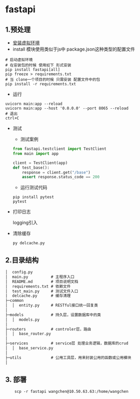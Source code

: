 # fastapi

## 1.预处理
- [安装虚拟环境](https://gitee.com/mathchan/zvision-work/blob/master/2020-11/python.md)
- install 模块使用类似于js中 package.json这种类型的配置文件

```shell
# 启动虚拟环境
# 在安装包的时候 使用如下 形式安装
pip install fastapi[all] 
pip freeze > requirements.txt
# 当 clone一个项目的时候 只需安装 配置文件中的包
pip install -r requirements.txt
```

- 运行
```shell
uvicorn main:app --reload
uvicorn main:app --host '0.0.0.0' --port 8065 --reload
# 退出
ctrl+C
```

- 测试
	- 测试案例
	```python
	from fastapi.testclient import TestClient
	from main import app
	
	client = TestClient(app)
	def test_base():
		response = client.get("/base")
		assert response.status_code == 200
	```
	- 运行测试代码
	```shell
	pip install pytest
	pytest
	```

- 打印日志

  logging引入

- 清除缓存 

  ```shell
  py delcache.py
  ```

  

## 2.目录结构

```txt
│  config.py
│  main.py			# 主程序入口
│  README.md		# 项目说明文档
│  requirements.txt	# 依赖文件
│  test_main.py		# 测试文件入口     
|  delcache.py		# 缓存清理         
├─common			
│  │  entity.py		# RESTful接口统一回复类
│  
├─models			# 持久层，设置数据库中的类
│  │  models.py		
│          
├─routers			# controler层，路由
│  │  base_router.py
│          
├─services			# service层 处理业务逻辑，数据库的crud
│  │  base_service.py
│          
├─utils				# 公用工具层，用来封装公用的函数或公用模块
│      
```

## 3. 部署
```shell
	scp -r fastapi wangchen@10.50.63.63:/home/wangchen
```